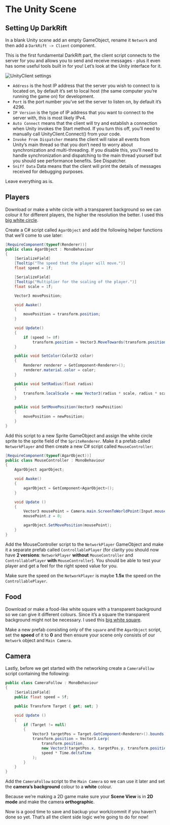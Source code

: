 # The Unity Scene
## Setting Up DarkRift
In a blank Unity scene add an empty GameObject, rename it `Network` and then add a `DarkRift -> Client` component.

This is the first fundamental DarkRift part, the client script connects to the server for you and allows you to send and receive messages - plus it even has some useful tools built in for you! Let’s look at the Unity interface for it.

![UnityClient settings](~/images/getting_started/unity_client.png "The settings for the UnityClient")

- `Address` is the host IP address that the server you wish to connect to is located on, by default it’s set to local host (the same computer you’re running the game on) for development.
- `Port` is the port number you’ve set the server to listen on, by default it’s 4296.
- `IP Version` is the type of IP address that you want to connect to the server with, this is most likely IPv4.
- `Auto Connect` means that the client will try and establish a connection when Unity invokes the Start method. If you turn this off, you’ll need to manually call UnityClient.Connect() from your code.
- `Invoke From Dispatcher` means the client will raise all events from Unity’s main thread so that you don’t need to worry about synchronization and multi-threading. If you disable this, you’ll need to handle synchronization and dispatching to the main thread yourself but you should see performance benefits. See Dispatcher.
- `Sniff Data` Data means that the client will print the details of messages received for debugging purposes.

Leave everything as is.

## Players
Download or make a white circle with a transparent background so we can colour it for different players, the higher the resolution the better. I used this [big white circle](https://goo.gl/images/hK8leu).

Create a C# script called `AgarObject` and add the following helper functions that we’ll come to use later:
```csharp
[RequireComponent(typeof(Renderer))]
public class AgarObject : MonoBehaviour
{
    [SerializeField]
    [Tooltip("The speed that the player will move.")]
    float speed = 1f;

    [SerializeField]
    [Tooltip("Multiplier for the scaling of the player.")]
    float scale = 1f;

    Vector3 movePosition;

    void Awake()
    {
        movePosition = transform.position;
    }

    void Update()
    {
        if (speed != 0f)
            transform.position = Vector3.MoveTowards(transform.position, movePosition, speed * Time.deltaTime);
    }

    public void SetColor(Color32 color)
    {
        Renderer renderer = GetComponent<Renderer>();
        renderer.material.color = color;
    }

    public void SetRadius(float radius)
    {
        transform.localScale = new Vector3(radius * scale, radius * scale, 1);
    }

    public void SetMovePosition(Vector3 newPosition)
    {
        movePosition = newPosition;
    }
}
```
Add this script to a new Sprite GameObject and assign the white circle sprite to the sprite field of the `SpriteRenderer`. Make it a prefab called `NetworkPlayer` and then create a new C# script called `MouseController`:
```csharp
[RequireComponent(typeof(AgarObject))]
public class MouseController : MonoBehaviour
{
    AgarObject agarObject;

    void Awake()
    {
        agarObject = GetComponent<AgarObject>();
    }

    void Update ()
    {
        Vector3 mousePoint = Camera.main.ScreenToWorldPoint(Input.mousePosition);
        mousePoint.z = 0;

        agarObject.SetMovePosition(mousePoint);
	}
}
```
Add the MouseController script to the `NetworkPlayer` GameObject and make it a separate prefab called `ControllablePlayer` (for clarity you should now have **2 versions**: `NetworkPlayer` **without** `MouseController` and `ControllablePlayer` **with** `MouseController`). You should be able to test your player and get a feel for the right speed value for you.

Make sure the speed on the `NetworkPlayer` is maybe **1.5x** the speed on the `ControllablePlayer`.

## Food
Download or make a food-like white square with a transparent background so we can give it different colours. Since it’s a square the transparent background might not be necessary. I used this [big white square](https://goo.gl/images/lOA64v).
        
Make a new prefab consisting only of the `square` and the `AgarObject` script, set the **speed** of it to **0** and then ensure your scene only consists of our `Network` object and `Main Camera`.

## Camera
Lastly, before we get started with the networking create a `CameraFollow` script containing the following:
```csharp
public class CameraFollow : MonoBehaviour
{
    [SerializeField]
    public float speed = 5f;

    public Transform Target { get; set; }

    void Update ()
    {
        if (Target != null)
        {
            Vector3 targetPos = Target.GetComponent<Renderer>().bounds.center;
            transform.position = Vector3.Lerp(
                transform.position,
                new Vector3(targetPos.x, targetPos.y, transform.position.z),
                speed * Time.deltaTime
            );
        }
    }
}
```
Add the `CameraFollow` script to the `Main Camera` so we can use it later and set the **camera’s background** colour to a **white** colour.

Because we’re making a 2D game make sure your **Scene View** is in **2D mode** and make the camera **orthographic**.

Now is a good time to save and backup your work/commit if you haven’t done so yet. That’s all the client side logic we’re going to do for now!
